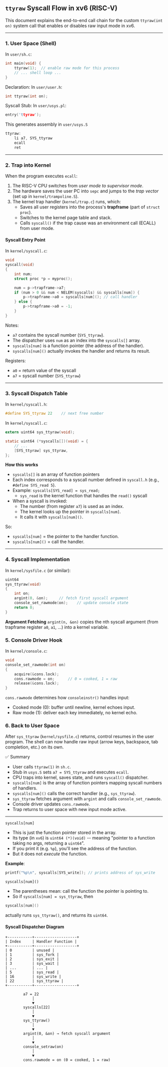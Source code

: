 ## `ttyraw` Syscall Flow in xv6 (RISC-V)

This document explains the end-to-end call chain for the custom `ttyraw(int on)` system call that enables or disables raw input mode in xv6.

---

### 1. User Space (Shell)
In `user/sh.c`:
```c
int main(void) {
    ttyraw(1);  // enable raw mode for this process
    // ... shell loop ...
}
```

Declaration:
In `user/user.h`:
```c
int ttyraw(int on);
```

Syscall Stub:
In `user/usys.pl`:
```c
entry('ttyraw');
```
This generates assembly in `user/usys.S`
```c
ttyraw:
    li a7, SYS_ttyraw
    ecall
    ret
```

---

### 2. Trap into Kernel
When the program executes `ecall`:
1. The RISC-V CPU switches from *user mode to supervisor mode*.
2. The hardware saves the user PC into `sepc` and jumps to the *trap vector* (set up in `kernel/trampoline.S`).
3. The kernel trap handler (`kernel/trap.c`) runs, which:
    - Saves all user registers into the process's **trapframe** (part of `struct proc`).
    - Switches to the kernel page table and stack.
    - Calls `syscall()` if the trap cause was an environment call (ECALL) from user mode.

#### Syscall Entry Point
In `kernel/syscall.c`:
```c
void
syscall(void)
{
    int num;
    struct proc *p = myproc();

    num = p->trapframe->a7;
    if (num > 0 && num < NELEM(syscalls) && syscalls[num]) {
        p->trapframe->a0 = syscalls[num](); // call handler
    } else {
        p->trapframe->a0 = -1;
    }
}
```
Notes:
- `a7` contains the syscall number (`SYS_ttyraw`).
- The dispatcher uses `num` as an index into the `syscalls[]` array.
- `syscalls[num]` is a function pointer (the address of the handler).
- `syscalls[num]()` actually invokes the handler and returns its result.

Registers:
- `a0` = return value of the syscall
- `a7` = syscall number (`SYS_ttyraw`)

---

### 3. Syscall Dispatch Table
In `kernel/syscall.h`:
```c
#define SYS_ttyraw 22    // next free number
```

In `kernel/syscall.c`:
```c
extern uint64 sys_ttyraw(void);

static uint64 (*syscalls[])(void) = {
    // ...
    [SYS_ttyraw] sys_ttyraw,
};
```
**How this works**
- `syscalls[]` is an array of function pointers
- Each index corresponds to a syscall number defined in `syscall.h` (e.g., `#define SYS_read 5`).
- Example: `syscalls[SYS_read] = sys_read;`
    - `sys_read` is the kernel function that handles the `read()` syscall
- When a syscall is invoked:
    - The number (from register `a7`) is used as an index.
    - The kernel looks up the pointer in `syscalls[num]`.
    - It calls it with `syscalls[num]()`.

So:
- `syscalls[num]` = the pointer to the handler function.
- `syscalls[num]()` = call the handler.


---

### 4. Syscall Implementation
In `kernel/sysfile.c` (or similar):
```c
uint64
sys_ttyraw(void)
{
    int on;
    argint(0, &on);     // fetch first syscall argument
    console_set_rawmode(on);    // update console state
    return 0;
}
```
**Argument Fetching**
`argint(n, &on)` copies the nth syscall argument (from trapframe register `a0`, `a1`, ...) into a kernel variable.

### 5. Console Driver Hook
In `kernel/console.c`:
```c
void
console_set_rawmode(int on)
{
    acquire(&cons.lock);
    cons.rawmode = on;      // 0 = cooked, 1 = raw
    release(&cons.lock);
}
```
`cons.rawmode` determines how `consoleinstr()` handles input:


- Cooked mode (0): buffer until newline, kernel echoes input.
- Raw mode (1): deliver each key immediately, no kernel echo.

### 6. Back to User Space
After `sys_ttyraw` (`kernel/sysfile.c`) returns, control resumes in the user program. The shell can now handle raw input (arrow keys, backspace, tab completion, etc.) on its own.

✅ Summary
- User calls `ttyraw(1)` in `sh.c`.
- Stub in `usys.S` sets `a7 = SYS_ttyraw` and executes `ecall`.
- CPU traps into kernel, saves state, and runs `syscall()` dispatcher.
- `syscalls[num]` is the array of function pointers mapping syscall numbers of handlers.
- `syscalls[num]()` calls the correct handler (e.g., `sys_ttyraw`).
- `sys_ttyraw` fetches argument with `argint` and calls `console_set_rawmode`.
- Console driver updates `cons.rawmode`.
- Trap returns to user space with new input mode active.


--- 
`syscalls[num]`
- This is just the function pointer stored in the array.
- Its type (in `xv6`) is `uint64 (*)(void)` -- meaning "pointer to a function taking no args, returning a `uint64`".
- If you print it (e.g. `%p`), you'll see the address of the function.
- But it does not *execute* the function.

**Example**:
```c
printf("%p\n", syscalls[SYS_write]); // prints address of sys_write
```

`syscalls[num]()`
- The parentheses mean: call the function the pointer is pointing to.
- So if `syscalls[num] = sys_ttyraw`, then
```c
syscalls[num]()
```
actually runs `sys_ttyraw()`, and returns its `uint64`.

#### Syscall Dispatcher Diagram
```
+-----------+-------------------+
| Index     | Handler Function |
+-----------+-------------------+
| 0         | unused |
| 1         | sys_fork |
| 2         | sys_exit |
| 3         | sys_wait |
| ...       | ... |
| 5         | sys_read |
| 16        | sys_write |
| 22        | sys_ttyraw |
+-----------+-------------------+

        a7 = 22
            │
            ▼
        syscalls[22]
            │
            ▼
        sys_ttyraw()
            │
            ▼
        argint(0, &on) → fetch syscall argument
            │
            ▼
        console_setraw(on)
            │
            ▼
        cons.rawmode = on (0 = cooked, 1 = raw)
```

